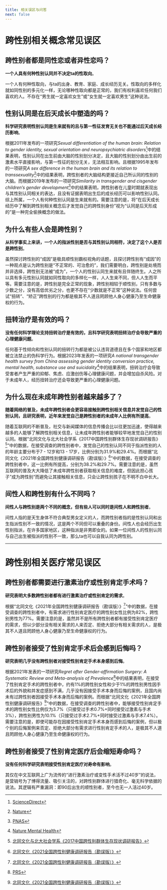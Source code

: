 ```yaml
---
title: 相关误区与问答
next: false
---
```


# 跨性别相关概念常见误区

## 跨性别者都是同性恋或者异性恋吗？

**一个人具有何种性别认同并不决定ta的性取向**。

一个人有何种性取向，与ta的出身、教育、家庭、成长经历无关。性取向的多样化就如同性别的多元化一样，无论哪种性取向都是正常的，我们有权利喜欢任何我们喜欢的人。不存在“男生就一定喜欢女生”或“女生就一定喜欢男生”这种说法。

## 性别认同是在后天成长中塑造的吗？

**科学研究表明性别认同是生来就有的且与第一性征发育无关也不能通过后天成长经历影响**。

根据2011年发布的一项研究*Sexual differentiation of the human brain: Relation to gender identity, sexual orientation and neuropsychiatric disorders*[^1]中的结果表明，性别认同在出生前由大脑的性别划分决定，且大脑的性别划分由出生前的激素水平直接影响，与第一性征的划分无关，无法相互影响。且根据1995年发布的一项研究*A sex difference in the human brain and its relation to transsexuality*[^2]中的结果表明，跨性别者的大脑结构更接近自己所认同的性别的大脑。而根据2019年发布的一项研究*Similarity in transgender and cisgender children’s gender development*[^3]中的结果表明，跨性别者在儿童时期就表现出与其性别认同相关的表达，且没有证据表明出生后的成长经历可以影响性别认同。综上所属，一个人有何种性别认同是生来就有的。需要注意的是，将“在后天成长经历中了解到跨性别相关概念后才发觉自己的跨性别身份”视为“认同是后天形成的”是一种完全偷换概念的做法。

[^1]: [ScienceDirect](https://doi.org/10.1016/j.yfrne.2011.02.007)
[^2]: [Nature](https://doi.org/10.1038/378068a0)
[^3]: [PNAS](https://doi.org/10.1073/pnas.1909367116)

## 为什么有些人会是跨性别？

**从科学事实上来讲，一个人的指派性别是否与其性别认同相符，决定了这个人是否是跨性别**。

虽然探讨跨性别的“成因”是极具顺性别霸权视角的话题，且探讨跨性别有“成因”的一种观点是认为跨性别是“不正常的、可治愈的”，我们需要明白，跨性别是处境而并非选择，跨性别无法被“成为”，一个人的性别认同生来就有且伴随终生。人之所以具有多元性别认同就如同性取向的多样化一样，人人生来不同，但人人生而平等。需要注意的是，跨性别是完全正常的现象，跨性别相较于顺性别，只有多数与少数之分，没有高低优劣之分，也更不存在“少数就是不正常”这种说法。任何尝试“扭转”、“矫正”跨性别的行为都是极其不人道且罔顾他人身心健康乃至生命健康权的行为。

## 扭转治疗是有效的吗？

**没有任何科学理论支持扭转治疗是有效的，且科学研究表明扭转治疗会导致严重的心理健康问题**。

任何基于性倾向和性别认同的扭转行为都是被公认违背道德且在多个国家和地区都被立法禁止的伪科学行为。根据2023年发表的一项研究*A national transgender health survey from China assessing gender identity conversion practice, mental health, substance use and suicidality*[^4]中的结果表明，扭转治疗会导致受害者产生严重的抑郁、焦虑、应激创伤等心理健康问题，并会增加自杀风险。对于未成年人，经历扭转治疗还会导致更严重的心理健康问题。

[^4]: [Nature Mental Health](https://doi.org/10.1038/s44220-023-00041-z)

## 为什么现在未成年跨性别者越来越多了？

**随着网络的普及，未成年跨性别者会更容易接触到跨性别相关信息并发觉自己的性别认同，且研究表明，近年来发觉自己是跨性别者的未成年人比例有所提高**。

随着互联网的不断普及，社交与新闻媒体的信息传播会比以往更加迅速，使得越来越多的人能够了解跨性别相关信息，让未成年跨性别者能够较早地发觉自己的性别认同。根据“北同文化与北大社会学系《2017中国跨性别群体生存现状调研报告》[^5]”中的数据，在接受调查的跨性别者中，发觉自己的性别认同不同于指派性别的人的年龄主要分布于7 - 12岁和13 - 17岁，比例分别为31.9%和29.4%。而根据“北同文化《2021年全国跨性别健康调研报告（勘误版）》[^6]”中的数据，在接受调查的跨性别者中，这一比例有所提高，分别为38.2%和29.7%。需要注意的是，虽然互联网的普及大大降低了未成年跨性别者获取相关信息的难度，但因此担心孩子”成为跨性别“而避免让其接触相关信息，只会让跨性别孩子在不明不白中长大。

[^5]: [北同文化与北大社会学系《2017中国跨性别群体生存现状调研报告》](https://data.transzh.org/pdf/北同文化与北大社会学系《2017中国跨性别群体生存现状调研报告》.pdf) 
[^6]: [北同文化《2021全国跨性别健康调研报告（勘误版）》](https://data.transzh.org/pdf/北同文化《跨性别医疗手册（2022）》.pdf) 

## 间性人和跨性别有什么不同吗？

**间性人与跨性别是两个不同的概念，但有些人可以同时是间性人和跨性别者**。

间性人指的是天生身体不符合典型男女定义的人，而跨性别者指的是性别认同和出生指派性别不一致的情况，这是两个不同但可以重叠的身份。间性人也会经历出生性别指派，在许多国家地区，这种指派是非男即女的。如果一位间性人的性别认同与自己出生被指派的性别不一致，那么ta也可以自我认同为跨性别。

---

# 跨性别相关医疗常见误区

## 跨性别者都需要进行激素治疗或性别肯定手术吗？

**研究表明大多数跨性别者都有进行激素治疗或性别肯定的需求**。

根据“北同文化《2021年全国跨性别健康调研报告（勘误版）》[^7]”中的数据，在接受调查的跨性别者中，有需求进行性别肯定医疗的跨性别女性比例为82%，跨性别男性为77%。需要注意的是，虽然并不是所有跨性别者都有接受性别肯定医疗的需求，但以少部分没有相关需求的人来否定、拒绝大部分有相关需求的人，是极其不人道且罔顾他人身心健康乃至生命健康权的行为。

[^7]: [北同文化《2021全国跨性别健康调研报告（勘误版）》](https://data.transzh.org/pdf/北北同文化《2021全国跨性别健康调研报告（勘误版）》.pdf)

## 跨性别者接受了性别肯定手术后会感到后悔吗？

**研究表明几乎没有跨性别者对接受性别肯定手术本身感到后悔**。

根据2021年发表的一项研究*Regret after Gender-affirmation Surgery: A Systematic Review and Meta-analysis of Prevalence*[^8]中的结果表明，在接受了性别肯定手术的跨性别者中，约有1%的跨性别女性和少于1%的跨性别男性因手术后的外貌和并发症感到不满，几乎没有因接受手术本身而后悔的案例，且国内尚未有过跨性别者因接受手术本身而后悔的案例。而根据“北同文化《2021年全国跨性别健康调研报告》[^9]”中的数据，在接受调查的跨性别者中，能够接受性别肯定手术的跨性别女性比例仅为3.7%（只接受过手术0.7%+同时接受过激素与手术3%），跨性别男性为10.1%（只接受过手术2.7%+同时接受过激素与手术7.4%）。需要注意的是，即使可能存在因接受性别肯定手术本身而感到后悔的案例，但以极个别的后悔案例来否定、拒绝大部分有需求进行性别肯定手术的人，是极其不人道且罔顾他人身心健康乃至生命健康权的行为。

[^8]: [PRS](https://doi.org/10.1097/GOX.0000000000003477)
[^9]: [北同文化《2021全国跨性别健康调研报告（勘误版）》](https://data.transzh.org/pdf/北同文化《跨性别医疗手册（2022）》.pdf) 

## 跨性别者接受了性别肯定医疗后会缩短寿命吗？

**没有任何科学研究表明接受性别肯定医疗对寿命有影响**。

其仅在中文互联网上广为流传的“进行激素治疗或变性手术活不过40岁”的说法，是营销号为了博得流量、吸引关注的，对跨性别群体进行猎奇化、毫无科学依据的说法。其逻辑有严重漏洞：即90后出生的顺性别者，至今也无一人活过40岁。
